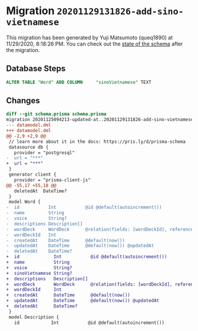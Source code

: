 # Migration `20201129131826-add-sino-vietnamese`

This migration has been generated by Yuji Matsumoto (queq1890) at 11/29/2020, 8:18:26 PM.
You can check out the [state of the schema](./schema.prisma) after the migration.

## Database Steps

```sql
ALTER TABLE "Word" ADD COLUMN     "sinoVietnamese" TEXT
```

## Changes

```diff
diff --git schema.prisma schema.prisma
migration 20201125094213-updated-at..20201129131826-add-sino-vietnamese
--- datamodel.dml
+++ datamodel.dml
@@ -2,9 +2,9 @@
 // learn more about it in the docs: https://pris.ly/d/prisma-schema
 datasource db {
   provider = "postgresql"
-  url = "***"
+  url = "***"
 }
 generator client {
   provider = "prisma-client-js"
@@ -55,17 +55,18 @@
   deletedAt  DateTime?
 }
 model Word {
-  id           Int           @id @default(autoincrement())
-  name         String
-  voice        String?
-  descriptions Description[]
-  wordDeck     WordDeck      @relation(fields: [wordDeckId], references: [id])
-  wordDeckId   Int
-  createdAt    DateTime      @default(now())
-  updatedAt    DateTime      @default(now()) @updatedAt
-  deletedAt    DateTime?
+  id             Int           @id @default(autoincrement())
+  name           String
+  voice          String?
+  sinoVietnamese String?
+  descriptions   Description[]
+  wordDeck       WordDeck      @relation(fields: [wordDeckId], references: [id])
+  wordDeckId     Int
+  createdAt      DateTime      @default(now())
+  updatedAt      DateTime      @default(now()) @updatedAt
+  deletedAt      DateTime?
 }
 model Description {
   id            Int           @id @default(autoincrement())
```


